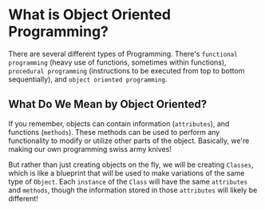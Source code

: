 # What is Object Oriented Programming?

There are several different types of Programming. There's `functional programming` (heavy use of functions, sometimes within functions), `procedural programming` (instructions to be executed from top to bottom sequentially), and `object oriented programming`.

## What Do We Mean by Object Oriented?

If you remember, objects can contain information (`attributes`), and functions (`methods`). These methods can be used to perform any functionality to modify or utilize other parts of the object. Basically, we're making our own programming swiss army knives!

But rather than just creating objects on the fly, we will be creating `Classes`, which is like a blueprint that will be used to make variations of the same type of `Object`. Each `instance` of the `Class` will have the same `attributes` and `methods`, though the information stored in those `attributes` will likely be different!
